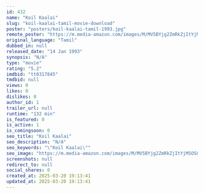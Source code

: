 ```yaml
---
id: 432
name: "Koil Kaalai"
slug: "koil-kaalai-tamil-movie-download"
poster: "posters/koil-kaalai-tamil-1993.jpg"
remote_poster: "https://m.media-amazon.com/images/M/MV5BYjg2ZmRkZjItYjM5OS00MTVmLWFmNTgtZTkxYzQ3ZmE5MWEyXkEyXkFqcGdeQXVyMjA4OTI5NDQ@._V1_SX300.jpg"
original_language: "Tamil"
dubbed_in: null
released_date: "14 Jan 1993"
synopsis: "N/A"
type: "movie"
rating: "5.2"
imdbid: "tt0317845"
tmdbid: null
views: 0
likes: 0
dislikes: 0
author_id: 1
trailer_url: null
runtime: "132 min"
is_featured: 0
is_active: 1
is_comingsoon: 0
seo_title: "Koil Kaalai"
seo_description: "N/A"
seo_keywords: "\"Koil Kaalai\""
seo_image: "https://m.media-amazon.com/images/M/MV5BYjg2ZmRkZjItYjM5OS00MTVmLWFmNTgtZTkxYzQ3ZmE5MWEyXkEyXkFqcGdeQXVyMjA4OTI5NDQ@._V1_SX300.jpg"
screenshots: null
redirect_to: null
social_shares: 0
created_at: 2025-03-20 19:13:41
updated_at: 2025-03-20 19:13:41
---
```


